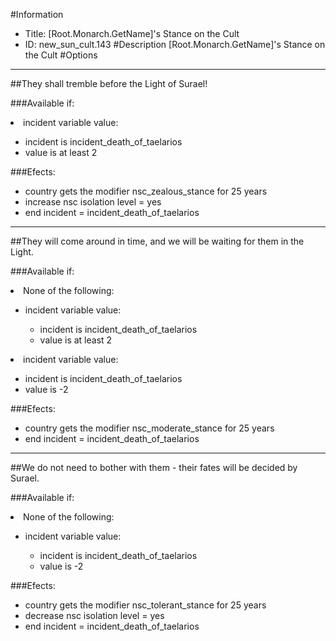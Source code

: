 #Information
 - Title: [Root.Monarch.GetName]'s Stance on the Cult
 - ID: new_sun_cult.143
#Description
[Root.Monarch.GetName]'s Stance on the Cult
#Options

___
##They shall tremble before the Light of Surael!

###Available if:
<li>incident variable value:</li><ul><li>incident is incident_death_of_taelarios</li><li>value is at least 2</li></ul>

###Efects:<ul><li>country gets the modifier nsc_zealous_stance for 25 years</li><li>increase nsc isolation level = yes</li><li>end incident = incident_death_of_taelarios</li></ul>

___
##They will come around in time, and we will be waiting for them in the Light.

###Available if:
<li>None of the following:</li><ul><li>incident variable value:</li><ul><li>incident is incident_death_of_taelarios</li><li>value is at least 2</li></ul></ul><li>incident variable value:</li><ul><li>incident is incident_death_of_taelarios</li><li>value is -2</li></ul>

###Efects:<ul><li>country gets the modifier nsc_moderate_stance for 25 years</li><li>end incident = incident_death_of_taelarios</li></ul>

___
##We do not need to bother with them - their fates will be decided by Surael.

###Available if:
<li>None of the following:</li><ul><li>incident variable value:</li><ul><li>incident is incident_death_of_taelarios</li><li>value is -2</li></ul></ul>

###Efects:<ul><li>country gets the modifier nsc_tolerant_stance for 25 years</li><li>decrease nsc isolation level = yes</li><li>end incident = incident_death_of_taelarios</li></ul>
